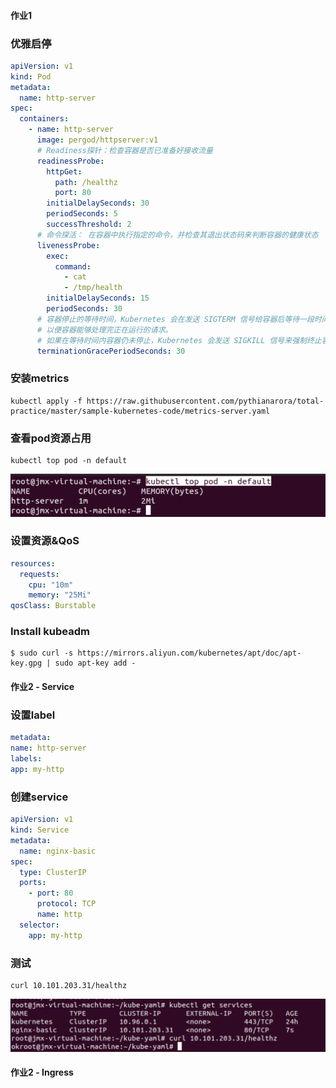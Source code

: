 #### 作业1
### 优雅启停
```yaml
apiVersion: v1
kind: Pod
metadata:
  name: http-server
spec:
  containers:
    - name: http-server
      image: pergod/httpserver:v1
      # Readiness探针：检查容器是否已准备好接收流量
      readinessProbe:
        httpGet:
          path: /healthz
          port: 80
        initialDelaySeconds: 30
        periodSeconds: 5
        successThreshold: 2
      # 命令探活： 在容器中执行指定的命令，并检查其退出状态码来判断容器的健康状态
      livenessProbe:
        exec:
          command:
            - cat
            - /tmp/health
        initialDelaySeconds: 15
        periodSeconds: 30
      # 容器停止的等待时间，Kubernetes 会在发送 SIGTERM 信号给容器后等待一段时间，
      # 以便容器能够处理完正在运行的请求。
      # 如果在等待时间内容器仍未停止，Kubernetes 会发送 SIGKILL 信号来强制终止容器。
      terminationGracePeriodSeconds: 30

```

### 安装metrics
```shell
kubectl apply -f https://raw.githubusercontent.com/pythianarora/total-practice/master/sample-kubernetes-code/metrics-server.yaml
```
### 查看pod资源占用
```shell
kubectl top pod -n default
```
![img.png](img.png)

### 设置资源&QoS

```yaml
resources:
  requests:
    cpu: "10m"
    memory: "25Mi"
qosClass: Burstable 
```

### Install kubeadm

```shell
$ sudo curl -s https://mirrors.aliyun.com/kubernetes/apt/doc/apt-key.gpg | sudo apt-key add -
```

#### 作业2 - Service
### 设置label
```yaml
metadata:
name: http-server
labels:
app: my-http
```
### 创建service
```yaml
apiVersion: v1
kind: Service
metadata:
  name: nginx-basic
spec:
  type: ClusterIP
  ports:
    - port: 80
      protocol: TCP
      name: http
  selector:
    app: my-http
```
### 测试
```shell
curl 10.101.203.31/healthz
```
![img_1.png](img_1.png)

#### 作业2 - Ingress 
